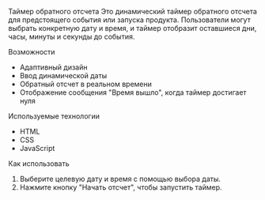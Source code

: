 Таймер обратного отсчета
Это динамический таймер обратного отсчета для предстоящего события или запуска продукта.
Пользователи могут выбрать конкретную дату и время, и таймер отобразит оставшиеся дни,
часы, минуты и секунды до события.

Возможности
* Адаптивный дизайн
* Ввод динамической даты
* Обратный отсчет в реальном времени
* Отображение сообщения "Время вышло", когда таймер достигает нуля
  
Используемые технологии
* HTML
* CSS
* JavaScript
  
Как использовать
1. Выберите целевую дату и время с помощью выбора даты.
2. Нажмите кнопку "Начать отсчет", чтобы запустить таймер.



